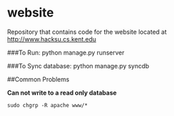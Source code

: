 website
=======

Repository that contains code for the website located at http://www.hacksu.cs.kent.edu

###To Run:
python manage.py runserver

###To Sync database:
python manage.py syncdb

##Common Problems

**Can not write to a read only database**

    sudo chgrp -R apache www/*